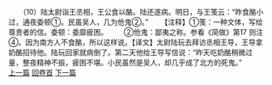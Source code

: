 　　（10）陆太尉诣王丞相，王公食以酪。陆还遂病。明日，与王笺云：“昨食酪小过，通夜委顿①。民虽吴人，几为伧鬼②。”
　　【注释】①笺：一种文体，写给尊贵者的信。委顿：委靡疲困。
　　②伧鬼：鄙夷之称。参看《简做》第17 则注④。因为南方人不食酪，所以这样说。【译文】太尉陆玩去拜访丞相王导，王导拿奶酪招待他。陆玩回家就病倒了。第二天他给王导写信说：“昨天吃奶酪稍微过量，整夜精神不振，疲困不堪。小民虽然是吴人，却几乎成了北方的死鬼。”
<br>[上一篇](25_09) [回卷首](25_00) [下一篇](25_11)
